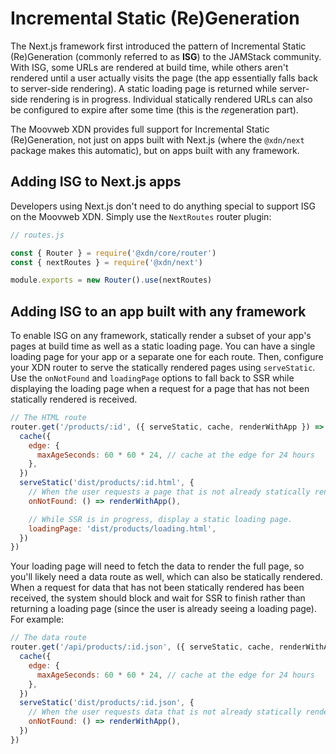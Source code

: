 # Incremental Static (Re)Generation

The Next.js framework first introduced the pattern of Incremental Static (Re)Generation (commonly referred to as **ISG**) to the JAMStack community. With ISG, some URLs are rendered at build time, while others aren't rendered until a user actually visits the page (the app essentially falls back to server-side rendering). A static loading page is returned while server-side rendering is in progress. Individual statically rendered URLs can also be configured to expire after some time (this is the *re*generation part).

The Moovweb XDN provides full support for Incremental Static (Re)Generation, not just on apps built with Next.js (where the `@xdn/next` package makes this automatic), but on apps built with any framework.

## Adding ISG to Next.js apps

Developers using Next.js don't need to do anything special to support ISG on the Moovweb XDN. Simply use the `NextRoutes` router plugin:

```js
// routes.js

const { Router } = require('@xdn/core/router')
const { nextRoutes } = require('@xdn/next')

module.exports = new Router().use(nextRoutes)
```

## Adding ISG to an app built with any framework

To enable ISG on any framework, statically render a subset of your app's pages at build time as well as a static loading page. You can have a single loading page for your app or a separate one for each route. Then, configure your XDN router to serve the statically rendered pages using `serveStatic`. Use the `onNotFound` and `loadingPage` options to fall back to SSR while displaying the loading page when a request for a page that has not been statically rendered is received.

```js
// The HTML route
router.get('/products/:id', ({ serveStatic, cache, renderWithApp }) => {
  cache({
    edge: {
      maxAgeSeconds: 60 * 60 * 24, // cache at the edge for 24 hours
    },
  })
  serveStatic('dist/products/:id.html', {
    // When the user requests a page that is not already statically rendered, fall back to SSR.
    onNotFound: () => renderWithApp(),

    // While SSR is in progress, display a static loading page.
    loadingPage: 'dist/products/loading.html',
  })
})
```

Your loading page will need to fetch the data to render the full page, so you'll likely need a data route as well, which can also be statically rendered. When a request for data that has not been statically rendered has been received, the system should block and wait for SSR to finish rather than returning a loading page (since the user is already seeing a loading page). For example:

```js
// The data route
router.get('/api/products/:id.json', ({ serveStatic, cache, renderWithApp }) => {
  cache({
    edge: {
      maxAgeSeconds: 60 * 60 * 24, // cache at the edge for 24 hours
    },
  })
  serveStatic('dist/products/:id.json', {
    // When the user requests data that is not already statically rendered, fall back to SSR.
    onNotFound: () => renderWithApp(),
  })
})
```
